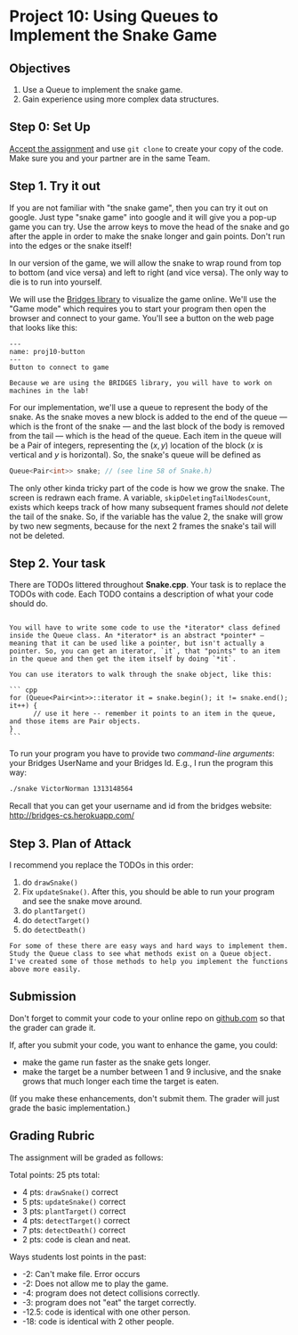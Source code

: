 # Project 10: Using Queues to Implement the Snake Game

## Objectives

1. Use a Queue to implement the snake game.
2. Gain experience using more complex data structures.

## Step 0: Set Up

[Accept the assignment]() and use `git clone` to create your copy of the code. Make sure you and your partner are in the same Team.

## Step 1. Try it out

If you are not familiar with "the snake game", then you can try it out on google. Just type "snake game" into google and it will give you a pop-up game you can try. Use the arrow keys to move the head of the snake and go after the apple in order to make the snake longer and gain points. Don't run into the edges or the snake itself!

In our version of the game, we will allow the snake to wrap round from top to bottom (and vice versa) and left to right (and vice versa). The only way to die is to run into yourself.

We will use the [Bridges library](http://bridges-cs.herokuapp.com/signup) to visualize the game online. We'll use the "Game mode" which requires you to start your program then open the browser and connect to your game. You'll see a button on the web page that looks like this:

```{figure} proj10-button.png
---
name: proj10-button
---
Button to connect to game
```

```{warning}
Because we are using the BRIDGES library, you will have to work on machines in the lab!
```

For our implementation, we'll use a queue to represent the body of the snake. As the snake moves a new block is added to the end of the queue — which is the front of the snake — and the last block of the body is removed from the tail — which is the head of the queue. Each item in the queue will be a Pair of integers, representing the $(x, y)$ location of the block ($x$ is vertical and $y$ is horizontal). So, the snake's queue will be defined as

```cpp
Queue<Pair<int>> snake; // (see line 58 of Snake.h)
```

The only other kinda tricky part of the code is how we grow the snake. The screen is redrawn each frame. A variable, `skipDeletingTailNodesCount`, exists which keeps track of how many subsequent frames should *not* delete the tail of the snake. So, if the variable has the value 2, the snake will grow by two new segments, because for the next 2 frames the snake's tail will not be deleted.

## Step 2. Your task

There are TODOs littered throughout **Snake.cpp**. Your task is to replace the TODOs with code. Each TODO contains a description of what your code should do.

````{note} A Note about Iterators

You will have to write some code to use the *iterator* class defined inside the Queue class. An *iterator* is an abstract *pointer* — meaning that it can be used like a pointer, but isn't actually a pointer. So, you can get an iterator, `it`, that "points" to an item in the queue and then get the item itself by doing `*it`.

You can use iterators to walk through the snake object, like this:

``` cpp
for (Queue<Pair<int>>::iterator it = snake.begin(); it != snake.end(); it++) {
      // use it here -- remember it points to an item in the queue, and those items are Pair objects.
}
```
````

To run your program you have to provide two *command-line arguments*: your Bridges UserName and your Bridges Id. E.g., I run the program this way:

```bash
./snake VictorNorman 1313148564
```

Recall that you can get your username and id from the bridges website: <http://bridges-cs.herokuapp.com/>

## Step 3. Plan of Attack

I recommend you replace the TODOs in this order:

1. do `drawSnake()`
2. Fix `updateSnake()`. After this, you should be able to run your program and see the snake move around.
3. do `plantTarget()`
4. do `detectTarget()`
5. do `detectDeath()`

```{note}
For some of these there are easy ways and hard ways to implement them. Study the Queue class to see what methods exist on a Queue object. I've created some of those methods to help you implement the functions above more easily.
```

## Submission

Don't forget to commit your code to your online repo on [github.com](https://github.com/) so that the grader can grade it.

If, after you submit your code, you want to enhance the game, you could:

- make the game run faster as the snake gets longer.
- make the target be a number between 1 and 9 inclusive, and the snake grows that much longer each time the target is eaten.

(If you make these enhancements, don't submit them. The grader will just grade the basic implementation.)

## Grading Rubric

The assignment will be graded as follows:

Total points: 25 pts total:

- 4 pts: `drawSnake()` correct
- 5 pts: `updateSnake()` correct
- 3 pts: `plantTarget()` correct
- 4 pts: `detectTarget()` correct
- 7 pts: `detectDeath()` correct
- 2 pts: code is clean and neat.

Ways students lost points in the past:

- -2: Can't make file. Error occurs
- -2: Does not allow me to play the game.
- -4: program does not detect collisions correctly.
- -3: program does not "eat" the target correctly.
- -12.5: code is identical with one other person.
- -18: code is identical with 2 other people.
